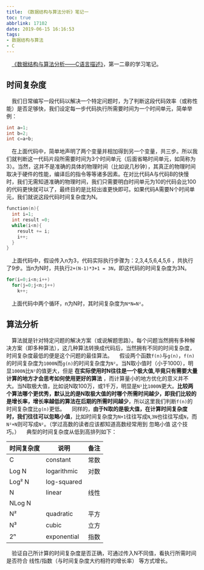 ```yaml
---
title: 《数据结构与算法分析》笔记一
toc: true
abbrlink: 17102
date: 2019-06-15 16:16:53
tags:
- 数据结构与算法
- C
---
```


&emsp;[《数据结构与算法分析——C语言描述》](https://book.douban.com/subject/1139426/)，第一二章的学习笔记。

## 时间复杂度
&emsp;我们日常编写一段代码以解决一个特定问题时，为了判断这段代码效率（或称性能）是否足够快，我们设定每一步代码执行所需要时间为一个时间单元，简单举例：
```c
int a=1;
int b=2;
int c=a+b;
```

&emsp;在上面代码中，简单地声明了两个变量并相加得到另一个变量，共三步。所以我们就判断这一代码片段所需要时间为3个时间单元（后面省略时间单元，如简称为3）。当然，这并不是准确的具体的物理时间（比如说几秒钟），其真正的物理时间取决于硬件的性能，编译后的指令等等诸多因素。在对比代码A与代码B的快慢时，我们无需知道准确的物理时间，我们只需要明白时间单元为10的代码会比100的代码更快就可以了，最终目的是比较出谁更快即可。如果代码A需要N个时间单元，我们就说这段代码时间复杂度为N。

```c
function(n){
  int i=1;
  int result =0;
  while(i<n){
    result += i;
    i++;
  }
}
```

&emsp;上面代码中，假设传入n为3，代码实际执行步骤为：2,3,4,5,6,4,5,6 ，共执行了9步。当n为N时，共执行`2+(N-1)*3+1 = 3N`，即这代码的时间复杂度为3N。

```c
for(i=0;i<n;i++)
  for(j=0;j<n;j++)
    k++;
```
&emsp;上面代码中两个循环，n为N时，其时间复杂度为`N*N=N²`。


## 算法分析
&emsp;算法就是针对特定问题的解决方案（或说解题思路）。每个问题当然拥有多种解决方案（即多种算法），这几种算法转换成代码后，当然拥有不同的时间复杂度，时间复杂度最低的便是这个问题的最佳算法。
&emsp;假设两个函数`f(n)`与`g(n)`，`f(n)`的时间复杂度为`1000N`而`g(n)`的时间复杂度为`N²`。当N取小值时（小于1000），明显`1000N`比`N²`的值更大，但是 __在实际使用时N往往是一个极大值,毕竟只有需要大量计算的地方才会思考如何使用更好的算法__ ，而计算量小的地方优化的意义并不大。当N取极大值，比如说N取100万，或1千万，明显是`N²`比`1000N`更大。__比较两个算法哪个更优秀，默认比的是N取极大值的时哪个所需时间越少，即我们比较的是增长率，增长率越低的算法在后期的所需时间越少__，所以这里我们判断`f(n)`的时间复杂度比`g(n)`更低。
&emsp;同样的，__由于N取的是极大值，在计算时间复杂度时，我们往往可以忽略小值__，比如时间复杂度为`N+1`往往写成`N`,`3N`也往往写成`N`，而`N²+N`则可写成`N²`。（学过高数的读者应该都知道高数经常用到 忽略小值 这个技巧。）
&emsp;典型的时间复杂度从低到高排列如下：

时间复杂度|说明|备注
---|---|---
C|constant|常数
Log N|logarithmic|对数
Log² N|log-squared|
N|linear|线性
NLog N| | 
N²|quadratic|平方
N³|cubic|立方
2ⁿ|exponential|指数

&emsp;验证自己所计算的时间复杂度是否正确，可通过传入N不同值，看执行所需时间是否符合 线性/指数（与时间复杂度大约相符的增长率） 等方式增长。




